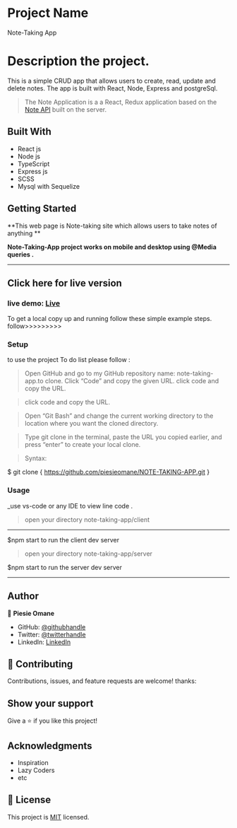 # Project Name

Note-Taking App

# Description the project.

This is a simple CRUD app that allows users to create, read, update and delete notes. The app is built with React, Node, Express and postgreSql.

> The Note Application is a a React, Redux application based on the [Note API](https://www.notion.so/Note-Taking-API-service-c14a96705ed84b3ead02071ed410d6ce) built on the server.

## Built With

- React js
- Node js
- TypeScript
- Express js
- SCSS
- Mysql with Sequelize

## Getting Started

**This web page is Note-taking site which allows users to take notes of anything **

**Note-Taking-App project works on mobile and desktop using @Media queries .**

---

## Click here for live version

### live demo: [Live](https://github.com/piesieomane/NOTE-TAKING-APP.git)

To get a local copy up and running follow these simple example steps.
follow>>>>>>>>>

### Setup

to use the project To do list please follow :

> Open GitHub and go to my GitHub repository name: note-taking-app.to clone.
> Click “Code” and copy the given URL.
> click code and copy the URL.

> click code and copy the URL.

> Open “Git Bash” and change the current working directory to the location where you want the cloned directory.

> Type git clone in the terminal, paste the URL you copied earlier, and press “enter” to create your local clone.

> Syntax:

$ git clone { https://github.com/piesieomane/NOTE-TAKING-APP.git }

### Usage

\_use vs-code or any IDE to view line code .

> open your directory note-taking-app/client

---

$npm start to run the client dev server

> open your directory note-taking-app/server

$npm start to run the server dev server

---

## Author

👤 **Piesie Omane**

- GitHub: [@githubhandle](https://github.com/piesieomane)
- Twitter: [@twitterhandle](https://twitter.com/piesieomane)
- LinkedIn: [LinkedIn](https://linkedin.com/in/piesieomane)

## 🤝 Contributing

Contributions, issues, and feature requests are welcome!
thanks:

## Show your support

Give a ⭐️ if you like this project!

## Acknowledgments

- Inspiration
- Lazy Coders
- etc

## 📝 License

This project is [MIT](./LICENSE) licensed.
